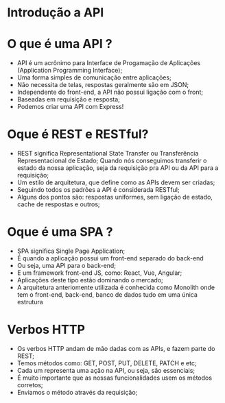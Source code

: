 # Introdução a API

# O que é uma API ?

* API é um acrônimo para Interface de Progamação de Aplicações (Application Programming Interface);
* Uma forma simples de comunicação entre aplicações;
* Não necessita de telas, respostas geralmente são em JSON;
* Independente do front-end, a API não possui ligação com o front;
* Baseadas em requisição e resposta;
* Podemos criar uma API com Express!

# Oque é REST e RESTful?

* REST significa Representational State Transfer ou Transferência Representacional de Estado;
Quando nós conseguimos transferir o estado da nossa aplicação, seja da requisição pra API ou da API para a requisição;
* Um estilo de arquitetura, que define como as APIs devem ser criadas;
* Seguindo todos os padrões a API é considerada RESTful;
* Alguns dos pontos são: respostas uniformes, sem ligação de estado, cache de respostas e outros;

# Oque é uma SPA ?

* SPA significa Single Page Application;
* É quando a aplicação possui um front-end separado do back-end
* Ou seja, uma API para o back-end;
* E um framework front-end JS, como: React, Vue, Angular;
* Aplicações deste tipo estão dominando o mercado;
* A arquitetura anteriomente utilizada é conhecida como Monolith onde tem o front-end, back-end, banco de dados tudo em uma única estrutura

# Verbos HTTP

* Os verbos HTTP andam de mão dadas com as APIs, e fazem parte do REST;
* Temos métodos como: GET, POST, PUT, DELETE, PATCH e etc;
* Cada um representa uma ação na API, ou seja, são essenciais;
* É muito importante que as nossas funcionalidades usem os métodos corretos;
* Enviamos o método através da requisição;
